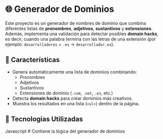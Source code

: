 # 🌐 Generador de Dominios  

Este proyecto es un generador de nombres de dominio que combina diferentes listas de **pronombres**, **adjetivos**, **sustantivos** y **extensiones**. Además, implementa una validación para detectar posibles **domain hacks**, es decir, cuando una palabra termina con las letras de una extensión (por ejemplo: `desarrolladores` + `.es` → `desarrollador.es`).  

## 🚀 Características  
- Genera automáticamente una lista de dominios combinando:  
  - Pronombres  
  - Adjetivos  
  - Sustantivos  
  - Extensiones de dominio (`.com`, `.net`, `.es`, etc.)  
- Detecta **domain hacks** para crear dominios más creativos.  
- Muestra los resultados en una lista (`<ul>`) dentro de la página.  

## 📂  Tecnologias Utilizadas

Javascript     # Contiene la lógica del generador de dominios
